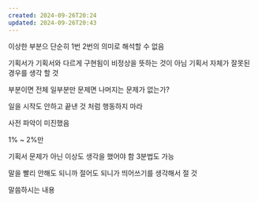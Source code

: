 ```yaml
---
created: 2024-09-26T20:24
updated: 2024-09-26T20:43
---
```

이상한 부분으 단순히 1번 2번의 의미로 해석할 수 없음

기획서가 
기획서와 다르게 구현됨이 비정상을 뜻하는 것이 아님
기획서 자체가 잘못된 경우를 생각 할 것

부분이면 전체
일부분만 문제면 나머지는 문제가 없는가?

일을 시작도 안하고 끝낸 것 처럼 행동하지 마라

사전 파악이 미진했음

1% ~ 2%만 

기획서 문제가 아닌 이상도 생각을 했어야 함
3분법도 가능

말을 빨리 안해도 되니까 절어도 되니가 띄어쓰기를 생각해서 절 것

말씀하시는 내용 